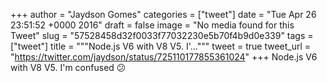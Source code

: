 
+++
author = "Jaydson Gomes"
categories = ["tweet"]
date = "Tue Apr 26 23:51:52 +0000 2016"
draft = false
image = "No media found for this Tweet"
slug = "57528458d32f0033f77032230e5b70f4b9d0e339"
tags = ["tweet"]
title = """Node.js V6 with V8 V5. I'..."""
tweet = true
tweet_url = "https://twitter.com/jaydson/status/725110177855361024"
+++
Node.js V6 with V8 V5. I'm confused 😕
